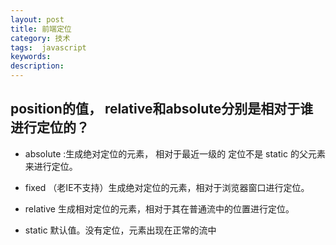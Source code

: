 ```yaml
---
layout: post
title: 前端定位
category: 技术
tags:  javascript
keywords: 
description: 
---
```



## position的值， relative和absolute分别是相对于谁进行定位的？
 
- absolute :生成绝对定位的元素， 相对于最近一级的 定位不是 static 的父元素来进行定位。

- fixed （老IE不支持）生成绝对定位的元素，相对于浏览器窗口进行定位。

- relative 生成相对定位的元素，相对于其在普通流中的位置进行定位。

- static 默认值。没有定位，元素出现在正常的流中
